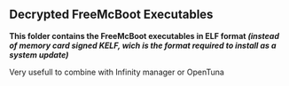 ## Decrypted FreeMcBoot Executables

__This folder contains the FreeMcBoot executables in ELF format *(instead of memory card signed KELF, wich is the format required to install as a system update)*__

Very usefull to combine with Infinity manager or OpenTuna